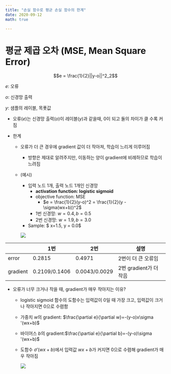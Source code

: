 ```yaml
---
title: "손실 함수로 평균 손실 함수의 한계"
date: 2020-09-12
math: true

---
```



# 평균 제곱 오차 (MSE, Mean Square Error)

$$e = \frac{1}{2}||y-o||^2_2$$

$e$: 오류

$o$: 신경망 출력 

$y$: 샘플의 레이블, 목푯값

* 오류$(e)$는 신경망 출력$(o)$이 레이블$(y)$과 같을때, 0이 되고 둘의 차이가 클 수록 커짐

* 한계

  * 오류가 더 큰 경우에 gradient 값이 더 작아져, 학습이 느리게 이루어짐

    * 방향은 제대로 알려주지만, 이동하는 양이 gradient에 비례하므로 학습이 느려짐

  * (예시) 

    * 입력 노드 1개, 출력 노드 1개인 신경망
      * **activation function: logistic sigmoid**
      * objective function: MSE
        * $e = \frac{1}{2}(y-o)^2 = \frac{1}{2}(y - \sigma(wx+b))^2$
      * 1번 신경망: $w=0.4, b=0.5$
      * 2번 신경망: $w=1.9, b=3.0$
    * Sample: $ x=1.5, y = 0.0$

    ![](https://drive.google.com/uc?export=view&id=1O3KaIG3EJHLT0vD8N4F67OrV79IIFuE6)


|          | 1번           | 2번           | 설명                   |
| -------- | ------------- | ------------- | ---------------------- |
| error    | 0.2815        | 0.4971        | 2번이 더 큰 오류임     |
| gradient | 0.2109/0.1406 | 0.0043/0.0029 | 2번 gradient가 더 작음 |


  * 오류가 너무 크거나 작을 때,  gradient가 매우 작아지는 이유?

    * logistic sigmoid 함수의 도함수는 입력값이 0일 때 가장 크고, 입력값이 크거나 작아지면 0으로 수렴함

    * 가중치 $w$의 gradient: $\frac{\partial e}{\partial w}=-(y-o)x\sigma '(wx+b)$

    * 바이어스 $b$의 gradient:$\frac{\partial e}{\partial b}=-(y-o)\sigma '(wx+b)$

    * 도함수 $\sigma '(wx+b)$에서 입력값 $wx+b$가 커지면 0으로 수렴해 gradient가 매우 작아짐 

      ![](https://drive.google.com/uc?export=view&id=1mgHB6mOj8NL3tdL7GjSO_KLCmhUX_rwg)
